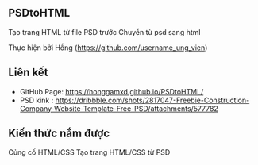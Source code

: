 ﻿## PSDtoHTML

Tạo trang HTML từ file PSD trước
Chuyển từ psd sang html

Thực hiện bởi Hồng (https://github.com/username_ung_vien)

## Liên kết

- GitHub Page: https://honggamxd.github.io/PSDtoHTML/
- PSD kink : https://dribbble.com/shots/2817047-Freebie-Construction-Company-Website-Template-Free-PSD/attachments/577782

## Kiến thức nắm được

Củng cố HTML/CSS 
Tạo trang HTML/CSS từ PSD

